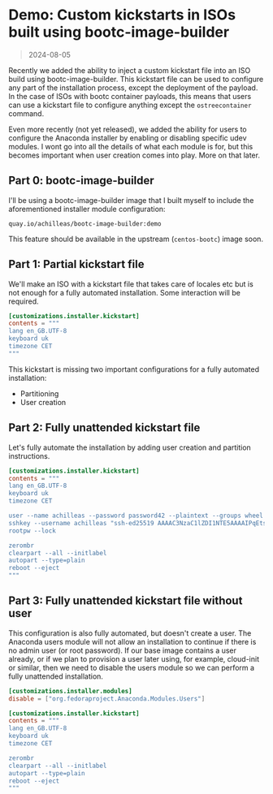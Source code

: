 # Demo: Custom kickstarts in ISOs built using bootc-image-builder

> 2024-08-05

Recently we added the ability to inject a custom kickstart file into an ISO build using bootc-image-builder.  This kickstart file can be used to configure any part of the installation process, except the deployment of the payload.  In the case of ISOs with bootc container payloads, this means that users can use a kickstart file to configure anything except the `ostreecontainer` command.

Even more recently (not yet released), we added the ability for users to configure the Anaconda installer by enabling or disabling specific udev modules.  I wont go into all the details of what each module is for, but this becomes important when user creation comes into play.  More on that later.

## Part 0: bootc-image-builder

I'll be using a bootc-image-builder image that I built myself to include the aforementioned installer module configuration:
```
quay.io/achilleas/bootc-image-builder:demo
```

This feature should be available in the upstream (`centos-bootc`) image soon.

## Part 1: Partial kickstart file

We'll make an ISO with a kickstart file that takes care of locales etc but is not enough for a fully automated installation.  Some interaction will be required.


```toml
[customizations.installer.kickstart]
contents = """
lang en_GB.UTF-8
keyboard uk
timezone CET
"""
```

This kickstart is missing two important configurations for a fully automated installation:
- Partitioning
- User creation

## Part 2: Fully unattended kickstart file

Let's fully automate the installation by adding user creation and partition instructions.

```toml
[customizations.installer.kickstart]
contents = """
lang en_GB.UTF-8
keyboard uk
timezone CET

user --name achilleas --password password42 --plaintext --groups wheel
sshkey --username achilleas "ssh-ed25519 AAAAC3NzaC1lZDI1NTE5AAAAIPqEtsCdSozq0DT8sOazpizsBP65Ni6SMqrQA85Wnfs1 achilleas"
rootpw --lock

zerombr
clearpart --all --initlabel
autopart --type=plain
reboot --eject
"""
```

## Part 3: Fully unattended kickstart file without user

This configuration is also fully automated, but doesn't create a user.  The Anaconda users module will not allow an installation to continue if there is no admin user (or root password).  If our base image contains a user already, or if we plan to provision a user later using, for example, cloud-init or similar, then we need to disable the users module so we can perform a fully unattended installation.

```toml
[customizations.installer.modules]
disable = ["org.fedoraproject.Anaconda.Modules.Users"]

[customizations.installer.kickstart]
contents = """
lang en_GB.UTF-8
keyboard uk
timezone CET

zerombr
clearpart --all --initlabel
autopart --type=plain
reboot --eject
"""
```
